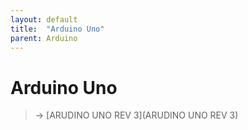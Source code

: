 ```yaml
---
layout: default
title:  "Arduino Uno"
parent: Arduino
---
```


# Arduino Uno



> → [ARUDINO UNO REV 3](ARUDINO UNO REV 3)